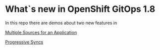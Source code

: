 # What`s new in OpenShift GitOps 1.8

In this repo there are demos about two new features in 

[Multiple Sources for an Application](multiplesources/README.md)

[Progressive Syncs](progressive-syncs/README.md)



